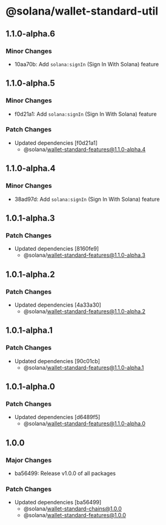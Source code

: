 # @solana/wallet-standard-util

## 1.1.0-alpha.6

### Minor Changes

-   10aa70b: Add `solana:signIn` (Sign In With Solana) feature

## 1.1.0-alpha.5

### Minor Changes

-   f0d21a1: Add `solana:signIn` (Sign In With Solana) feature

### Patch Changes

-   Updated dependencies [f0d21a1]
    -   @solana/wallet-standard-features@1.1.0-alpha.4

## 1.1.0-alpha.4

### Minor Changes

-   38ad97d: Add `solana:signIn` (Sign In With Solana) feature

## 1.0.1-alpha.3

### Patch Changes

-   Updated dependencies [8160fe9]
    -   @solana/wallet-standard-features@1.1.0-alpha.3

## 1.0.1-alpha.2

### Patch Changes

-   Updated dependencies [4a33a30]
    -   @solana/wallet-standard-features@1.1.0-alpha.2

## 1.0.1-alpha.1

### Patch Changes

-   Updated dependencies [90c01cb]
    -   @solana/wallet-standard-features@1.1.0-alpha.1

## 1.0.1-alpha.0

### Patch Changes

-   Updated dependencies [d6489f5]
    -   @solana/wallet-standard-features@1.1.0-alpha.0

## 1.0.0

### Major Changes

-   ba56499: Release v1.0.0 of all packages

### Patch Changes

-   Updated dependencies [ba56499]
    -   @solana/wallet-standard-chains@1.0.0
    -   @solana/wallet-standard-features@1.0.0
